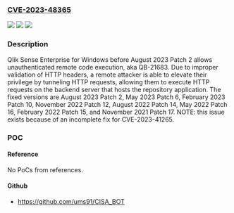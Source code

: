 ### [CVE-2023-48365](https://cve.mitre.org/cgi-bin/cvename.cgi?name=CVE-2023-48365)
![](https://img.shields.io/static/v1?label=Product&message=n%2Fa&color=blue)
![](https://img.shields.io/static/v1?label=Version&message=n%2Fa&color=blue)
![](https://img.shields.io/static/v1?label=Vulnerability&message=n%2Fa&color=brighgreen)

### Description

Qlik Sense Enterprise for Windows before August 2023 Patch 2 allows unauthenticated remote code execution, aka QB-21683. Due to improper validation of HTTP headers, a remote attacker is able to elevate their privilege by tunneling HTTP requests, allowing them to execute HTTP requests on the backend server that hosts the repository application. The fixed versions are August 2023 Patch 2, May 2023 Patch 6, February 2023 Patch 10, November 2022 Patch 12, August 2022 Patch 14, May 2022 Patch 16, February 2022 Patch 15, and November 2021 Patch 17. NOTE: this issue exists because of an incomplete fix for CVE-2023-41265.

### POC

#### Reference
No PoCs from references.

#### Github
- https://github.com/ums91/CISA_BOT

